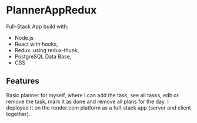 # PlannerAppRedux

Full-Stack App build with:
* Node.js
* React with hooks,
* Redux. using redux-thunk,
* PostgreSQL Data Base,
* CSS

## Features
Basic planner for myself, where I can add the task, see all tasks, edit or remove the task, mark it as done and remove all plans for the day.
I deployed it on the render.com platform as a full-stack app (server and client together).
